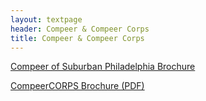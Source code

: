 ```yaml
---
layout: textpage
header: Compeer & Compeer Corps
title: Compeer & Compeer Corps
---
```

<a href = "/assets/media/Compeer of Suburban Philadelphia Brochure.pdf">Compeer of Suburban Philadelphia Brochure</a>

<a href = "/assets/media/CompeerCORPS Brochure.pdf">CompeerCORPS Brochure (PDF)</a>


